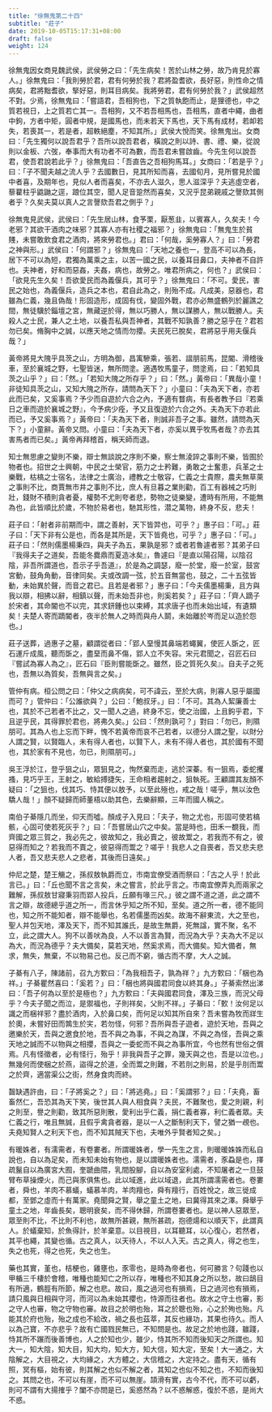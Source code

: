 ```yaml
---
title: "徐無鬼第二十四"
subtitle: "莊子"
date: 2019-10-05T15:17:31+08:00
draft: false
weight: 124
---
```




徐無鬼因女商見魏武侯，武侯勞之曰：「<span class="text-secondary">先生病矣！苦於山林之勞，故乃肯見於寡人。</span>」徐無鬼曰：「<span class="text-secondary">我則勞於君，君有何勞於我？君將盈耆欲，長好惡，則性命之情病矣，君將黜耆欲，掔好惡，則耳目病矣。我將勞君，君有何勞於我？</span>」武侯超然不對。少焉，徐無鬼曰：「<span class="text-secondary">嘗語君，吾相狗也，下之質執飽而止，是狸德也，中之質若視日，上之質若亡其一。吾相狗，又不若吾相馬也，吾相馬，直者中繩，曲者中鉤，方者中矩，圓者中規，是國馬也，而未若天下馬也，天下馬有成材，若卹若失，若喪其一，若是者，超軼絕塵，不知其所。</span>」武侯大悅而笑。徐無鬼出。女商曰：「<span class="text-secondary">先生獨何以說吾君乎？吾所以說吾君者，橫說之則以詩、書、禮、樂，從說則以金板、六弢，奉事而大有功者不可為數，而吾君未嘗啟齒。今先生何以說吾君，使吾君說若此乎？</span>」徐無鬼曰：「<span class="text-secondary">吾直告之吾相狗馬耳。</span>」女商曰：「<span class="text-secondary">若是乎？</span>」曰：「<span class="text-secondary">子不聞夫越之流人乎？去國數日，見其所知而喜，去國旬月，見所嘗見於國中者喜，及期年也，見似人者而喜矣，不亦去人滋久，思人滋深乎？夫逃虛空者，藜藋柱乎鼪鼬之逕，踉位其空，聞人足音跫然而喜矣，又況乎昆弟親戚之謦欬其側者乎？久矣夫莫以真人之言謦欬吾君之側乎？</span>」



徐無鬼見武侯，武侯曰：「<span class="text-secondary">先生居山林，食芧栗，厭葱韭，以賓寡人，久矣夫！今老邪？其欲干酒肉之味邪？其寡人亦有社稷之福邪？</span>」徐無鬼曰：「<span class="text-secondary">無鬼生於貧賤，未嘗敢飲食君之酒肉，將來勞君也。</span>」君曰：「<span class="text-secondary">何哉，奚勞寡人？</span>」曰：「<span class="text-secondary">勞君之神與形。</span>」武侯曰：「<span class="text-secondary">何謂邪？</span>」徐無鬼曰：「<span class="text-secondary">天地之養也一，登高不可以為長，居下不可以為短，君獨為萬乘之主，以苦一國之民，以養耳目鼻口，夫神者不自許也。夫神者，好和而惡姦，夫姦，病也，故勞之。唯君所病之，何也？</span>」武侯曰：「<span class="text-secondary">欲見先生久矣！吾欲愛民而為義偃兵，其可乎？</span>」徐無鬼曰：「<span class="text-secondary">不可。愛民，害民之始也，為義偃兵，造兵之本也，君自此為之，則殆不成。凡成美，惡器也，君雖為仁義，幾且偽哉！形固造形，成固有伐，變固外戰，君亦必無盛鶴列於麗譙之間，無徒驥於錙壇之宮，無藏逆於得，無以巧勝人，無以謀勝人，無以戰勝人。夫殺人之士民，兼人之土地，以養吾私與吾神者，其戰不知孰善？勝之惡乎在？君若勿已矣。脩胸中之誠，以應天地之情而勿攖。夫民死已脫矣，君將惡乎用夫偃兵哉？</span>」



黃帝將見大隗乎具茨之山，方明為御，昌㝢驂乘，張若、謵朋前馬，昆閽、滑稽後車，至於襄城之野，七聖皆迷，無所問塗。適遇牧馬童子，問塗焉，曰：「<span class="text-secondary">若知具茨之山乎？</span>」曰：「<span class="text-secondary">然。</span>」「<span class="text-secondary">若知大隗之所存乎？</span>」曰：「<span class="text-secondary">然。</span>」黃帝曰：「<span class="text-secondary">異哉小童！非徒知具茨之山，又知大隗之所存，請問為天下？</span>」小童曰：「<span class="text-secondary">夫為天下者，亦若此而已矣，又奚事焉？予少而自遊於六合之內，予適有瞀病，有長者教予曰『若乘日之車而遊於襄城之野』，今予病少痊，予又且復遊於六合之外。夫為天下亦若此而已，予又奚事焉？</span>」黃帝曰：「<span class="text-secondary">夫為天下者，則誠非吾子之事。雖然，請問為天下？</span>」小童辭。黃帝又問。小童曰：「<span class="text-secondary">夫為天下者，亦奚以異乎牧馬者哉？亦去其害馬者而已矣。</span>」黃帝再拜稽首，稱天師而退。



知士無思慮之變則不樂，辯士無談說之序則不樂，察士無淩誶之事則不樂，皆囿於物者也。招世之士興朝，中民之士榮官，筋力之士矜難，勇敢之士奮患，兵革之士樂戰，枯槁之士宿名，法律之士廣治，禮教之士敬容，仁義之士貴際，農夫無草萊之事則不比，商賈無市井之事則不比，庶人有旦暮之業則勸，百工有器械之巧則壯，錢財不積則貪者憂，權勢不尤則夸者悲，勢物之徒樂變，遭時有所用，不能無為也，此皆順比於歲，不物於易者也，馳其形性，潜之萬物，終身不反，悲夫！



莊子曰：「<span class="text-secondary">射者非前期而中，謂之善射，天下皆羿也，可乎？</span>」惠子曰：「<span class="text-secondary">可。</span>」莊子曰：「<span class="text-secondary">天下非有公是也，而各是其所是，天下皆堯也，可乎？</span>」惠子曰：「<span class="text-secondary">可。</span>」莊子曰：「<span class="text-secondary">然則儒墨楊秉四，與夫子為五，果孰是邪？或者若魯遽者邪？其弟子曰『我得夫子之道矣，吾能冬爨鼎而夏造冰矣』，魯遽曰『是直以陽召陽，以陰召陰，非吾所謂道也，吾示子乎吾道』，於是為之調瑟，廢一於堂，廢一於室，鼓宮宮動，鼓角角動，音律同矣。夫或改調一弦，於五音無當也，鼓之，二十五弦皆動，未始異於聲，而音之君已。且若是者邪？</span>」惠子曰：「<span class="text-secondary">今夫儒墨楊秉，且方與我以辯，相拂以辭，相鎮以聲，而未始吾非也，則奚若矣？</span>」莊子曰：「<span class="text-secondary">齊人蹢子於宋者，其命閽也不以完，其求鈃鍾也以束縛，其求唐子也而未始出域，有遺類矣！夫楚人寄而蹢閽者，夜半於無人之時而與舟人鬬，未始離於岑而足以造於怨也。</span>」



莊子送葬，過惠子之墓，顧謂從者曰：「<span class="text-secondary">郢人堊慢其鼻端若蠅翼，使匠人斲之，匠石運斤成風，聽而斲之，盡堊而鼻不傷，郢人立不失容。宋元君聞之，召匠石曰『嘗試為寡人為之』，匠石曰『臣則嘗能斲之。雖然，臣之質死久矣』。自夫子之死也，吾無以為質矣，吾無與言之矣。</span>」



管仲有病。桓公問之曰：「<span class="text-secondary">仲父之病病矣，可不諱云，至於大病，則寡人惡乎屬國而可？</span>」管仲曰：「<span class="text-secondary">公誰欲與？</span>」公曰：「<span class="text-secondary">鮑叔牙。</span>」曰：「<span class="text-secondary">不可。其為人絜廉善士也，其於不己若者不比之，又一聞人之過，終身不忘，使之治國，上且鉤乎君，下且逆乎民，其得罪於君也，將弗久矣。</span>」公曰：「<span class="text-secondary">然則孰可？</span>」對曰：「<span class="text-secondary">勿已，則隰朋可。其為人也上忘而下畔，愧不若黃帝而哀不己若者，以德分人謂之聖，以財分人謂之賢，以賢臨人，未有得人者也，以賢下人，未有不得人者也，其於國有不聞也，其於家有不見也，勿已，則隰朋可。</span>」



吳王浮於江，登乎狙之山，眾狙見之，恂然棄而走，逃於深蓁。有一狙焉，委蛇攫搔，見巧乎王，王射之，敏給搏捷矢，王命相者趨射之，狙執死。王顧謂其友顏不疑曰：「<span class="text-secondary">之狙也，伐其巧、恃其便以敖予，以至此殛也，戒之哉！嗟乎，無以汝色驕人哉！</span>」顏不疑歸而師董梧以助其色，去樂辭顯，三年而國人稱之。



南伯子綦隱几而坐，仰天而噓。顏成子入見曰：「<span class="text-secondary">夫子，物之尤也，形固可使若槁骸，心固可使若死灰乎？</span>」曰：「<span class="text-secondary">吾嘗居山穴之中矣。當是時也，田禾一覩我，而齊國之眾三賀之，我必先之，彼故知之，我必賣之，彼故鬻之，若我而不有之，彼惡得而知之？若我而不賣之，彼惡得而鬻之？嗟乎！我悲人之自喪者，吾又悲夫悲人者，吾又悲夫悲人之悲者，其後而日遠矣。</span>」



仲尼之楚，楚王觴之，孫叔敖執爵而立，市南宜僚受酒而祭曰：「<span class="text-secondary">古之人乎！於此言已。</span>」曰：「<span class="text-secondary">丘也聞不言之言矣，未之嘗言，於此乎言之。市南宜僚弄丸而兩家之難解，孫叔敖甘寢秉羽而郢人投兵，丘願有喙三尺。</span>」彼之謂不道之道，此之謂不言之辯，故德總乎道之所一，而言休乎知之所不知，至矣。道之所一者，德不能同也，知之所不能知者，辯不能舉也，名若儒墨而凶矣。故海不辭東流，大之至也，聖人并包天地，澤及天下，而不知其誰氏，是故生無爵，死無諡，實不聚，名不立，此之謂大人。狗不以善吠為良，人不以善言為賢，而況為大乎？夫為大不足以為大，而況為德乎？夫大備矣，莫若天地，然奚求焉，而大備矣。知大備者，無求，無失，無棄，不以物易己也。反己而不窮，循古而不摩，大人之誠。



子綦有八子，陳諸前，召九方歅曰：「<span class="text-secondary">為我相吾子，孰為祥？</span>」九方歅曰：「<span class="text-secondary">梱也為祥。</span>」子綦瞿然喜曰：「<span class="text-secondary">奚若？</span>」曰：「<span class="text-secondary">梱也將與國君同食以終其身。</span>」子綦索然出涕曰：「<span class="text-secondary">吾子何為以至於是極也？</span>」九方歅曰：「<span class="text-secondary">夫與國君同食，澤及三族，而況父母乎？今夫子聞之而泣，是禦福也，子則祥矣，父則不祥。</span>」子綦曰：「<span class="text-secondary">歅！汝何足以識之而梱祥邪？盡於酒肉，入於鼻口矣，而何足以知其所自來？吾未嘗為牧而牂生於奧，未嘗好田而鶉生於宎，若勿怪，何邪？吾所與吾子遊者，遊於天地，吾與之邀樂於天，吾與之邀食於地，吾不與之為事，不與之為謀，不與之為怪，吾與之乘天地之誠而不以物與之相攖，吾與之一委蛇而不與之為事所宜，今也然有世俗之償焉。凡有怪徵者，必有怪行，殆乎！非我與吾子之罪，幾天與之也，吾是以泣也。</span>」無幾何而使梱之於燕，盜得之於道，全而鬻之則難，不若刖之則易，於是乎刖而鬻之於齊，適當渠公之街，然身食肉而終。



齧缺遇許由，曰：「<span class="text-secondary">子將奚之？</span>」曰：「<span class="text-secondary">將逃堯。</span>」曰：「<span class="text-secondary">奚謂邪？</span>」曰：「<span class="text-secondary">夫堯，畜畜然仁，吾恐其為天下笑，後世其人與人相食與？夫民，不難聚也，愛之則親，利之則至，譽之則勸，致其所惡則散，愛利出乎仁義，捐仁義者寡，利仁義者眾。夫仁義之行，唯且無誠，且假乎禽貪者器，是以一人之斷制利天下，譬之猶一覕也。夫堯知賢人之利天下也，而不知其賊天下也，夫唯外乎賢者知之矣。</span>」



有暖姝者，有濡需者，有卷婁者。所謂暖姝者，學一先生之言，則暖暖姝姝而私自說也，自以為足矣，而未知未始有物也，是以謂暖姝者也。濡需者，豕蝨是也，擇疏鬣自以為廣宮大囿，奎蹏曲隈，乳間股腳，自以為安室利處，不知屠者之一旦鼓臂布草操煙火，而己與豕俱焦也。此以域進，此以域退，此其所謂濡需者也。卷婁者，舜也，羊肉不慕蟻，蟻慕羊肉，羊肉羶也，舜有羶行，百姓悅之，故三徙成都，至鄧之虛而十有萬家。堯聞舜之賢，舉之童土之地，曰冀得其來之澤。舜舉乎童土之地，年齒長矣，聰明衰矣，而不得休歸，所謂卷婁者也。是以神人惡眾至，眾至則不比，不比則不利也，故無所甚親，無所甚疏，抱德煬和以順天下，此謂真人。於蟻棄知，於魚得計，於羊棄意。以目視目，以耳聽耳，以心復心，若然者，其平也繩，其變也循。古之真人，以天待人，不以人入天。古之真人，得之也生，失之也死，得之也死，失之也生。



藥也其實，堇也，桔梗也，雞壅也，豕零也，是時為帝者也，何可勝言？句踐也以甲楯三千棲於會稽，唯種也能知亡之所以存，唯種也不知其身之所以愁，故曰鴟目有所適，鶴脛有所節，解之也悲。故曰，風之過河也有損焉，日之過河也有損焉，請只風與日相與守河，而河以為未始其攖也，恃源而往者也。故水之守土也審，影之守人也審，物之守物也審。故目之於明也殆，耳之於聰也殆，心之於殉也殆。凡能其於府也殆，殆之成也不給改，禍之長也茲萃，其反也緣功，其果也待久。而人以為己寶，不亦悲乎？故有亡國戮民無已，不知問是也。故足之於地也踐，雖踐，恃其所不蹍而後善博也，人之於知也少，雖少，恃其所不知而後知天之所謂也。知大一，知大陰，知大目，知大均，知大方，知大信，知大定，至矣！大一通之，大陰解之，大目視之，大均緣之，大方體之，大信稽之，大定持之。盡有天，循有照，冥有樞，始有彼，則其解之也似不解之者，其知之也似不知之也，不知而後知之。其問之也，不可以有崖，而不可以無崖。頡滑有實，古今不代，而不可以虧，則可不謂有大揚搉乎？闔不亦問是已，奚惑然為？以不惑解惑，復於不惑，是尚大不惑。
